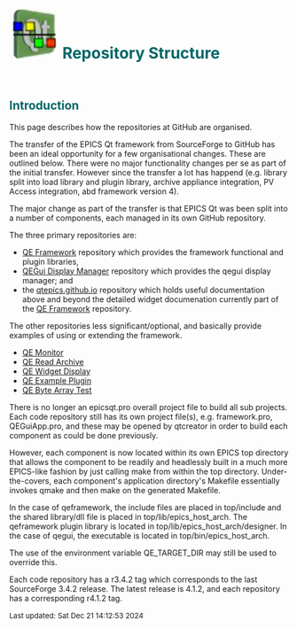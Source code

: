 # ![](epicsqt_logo.png?raw=true) <span style='color:#006666'>Repository Structure</span>

<br>

## <a name="Introduction"></a><span style='color:#006666'>Introduction</span>

This page describes how the repositories at GitHub are organised.

The transfer of the EPICS Qt framework from SourceForge to GitHub has been an ideal
opportunity for a few organisational changes.
These are outlined below.
There were no major functionality changes per se as part of the initial transfer.
However since the transfer a lot has happend (e.g. library split into load library
and plugin library, archive appliance integration, PV Access integration, abd
framework version 4).

The major change as part of the transfer is that EPICS Qt was been split into a
number of components, each managed in its own GitHub repository.

The three primary repositories are:
- [QE Framework](https://github.com/qtepics/qeframework) repository which provides
the framework functional and plugin libraries,
- [QEGui Display Manager](https://github.com/qtepics/qegui) repository which
provides the qegui display manager; and
- the [qtepics.github.io](qtepics.github.io) repository which holds useful
documentation above and beyond the detailed widget documenation currently part
of the [QE Framework](https://github.com/qtepics/qeframework) repository.

The other repositories less significant/optional, and basically provide examples
of using or extending the framework.

* [QE Monitor](https://github.com/qtepics/qeMonitor)
* [QE Read Archive](https://github.com/qtepics/qeReadArchive)
* [QE Widget Display](https://github.com/qtepics/qeWidgetDisplay)
* [QE Example Plugin](https://github.com/qtepics/qeExamplePlugin)
* [QE Byte Array Test](https://github.com/qtepics/qeByteArrayTest)

There is no longer an epicsqt.pro overall project file to build all sub projects.
Each code repository still has its own project file(s), e.g. framework.pro,
QEGuiApp.pro, and these may be opened by qtcreator in order to build each
component as could be done previously.

However, each component is now located within its own EPICS top directory that
allows the component to be readily and headlessly built in a much more EPICS-like
fashion by just calling make from within the top directory.
Under-the-covers, each component's application directory's Makefile essentially
invokes qmake and then make on the generated Makefile.

In the case of qeframework, the include files are placed in top/include and the
shared library/dll file is placed in top/lib/epics_host_arch.
The qeframework plugin library is located in top/lib/epics_host_arch/designer.
In the case of qegui, the executable is located in top/bin/epics_host_arch.

The use of the environment variable QE_TARGET_DIR may still be used to override
this.

Each code repository has a r3.4.2 tag which corresponds to the last
SourceForge 3.4.2 release.
The latest release is 4.1.2, and each repository has a corresponding r4.1.2 tag.


<font size="-1">Last updated: Sat Dec 21 14:12:53 2024</font>
<br>
